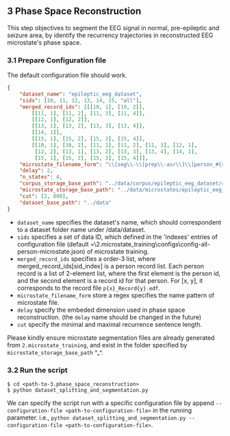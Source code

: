## 3 Phase Space Reconstruction
This step objectives to segment the EEG signal in normal, pre-epileptic and seizure area, by identify the recurrency trajectories in
reconstructed EEG microstate's phase space.


### 3.1 Prepare Configuration file
The default configuration file should work.
``` json
{
    "dataset_name": "epileptic_eeg_dataset",
    "sids": [10, 11, 12, 13, 14, 15, "all"],
    "merged_record_ids": [[[10, 1], [10, 2]], 
        [[11, 1], [11, 2], [11, 3], [11, 4]], 
        [[12, 1], [12, 2]], 
        [[13, 1], [13, 2], [13, 3], [13, 4]], 
        [[14, 1]],
        [[15, 1], [15, 2], [15, 3], [15, 4]], 
        [[10, 1], [10, 2], [11, 1], [11, 2], [11, 3], [12, 1], 
         [12, 2], [13, 1], [13, 2], [13, 3], [13, 4], [14, 1], 
         [15, 1], [15, 2], [15, 3], [15, 4]]],
    "microstate_filename_form": "\\[seg\\-\\[prep\\-asr\\]\\]person_#{sid}_states4_gev_.*",
    "delay": 2,
    "n_states": 4,
    "corpus_storage_base_path": "../data/corpus/epileptic_eeg_dataset/recurrence",
    "microstate_storage_base_path": "../data/microstates/epileptic_eeg_dataset/",
    "cut": [2, 800],
    "dataset_base_path": "../data"
}
```

+ `dataset_name` specifies the dataset's name, which should correspondent to a dataset folder name under <repository-root>/data/dataset.
+ `sids` specifies a set of data ID, which defined in the 'indexes' entries of configuration file (default =<repository-root>\2.microstate_training\configs\config-all-person-microstate.json) of microstate training.
+ `merged_record_ids` specifies a order-3 list, where merged_record_ids[sid_index] is a person record list. Each person record is a list of 2-element list, where the first element is the person id, and the second element is a record id for that person. For [x, y], it corresponds to the record file `p{x}_Record{y}.edf`.
+ `microstate_filename_form` store a regex specifies the name pattern of microstate file.
+ `delay` specify the embeded dimension used in phase space reconstruction. (the `delay` name should be changed in the future)
+ `cut` specify the minimal and maximal recurrence sentence length.

Please kindly ensure microstate segmentation files are already generated from `2.microstate_training`, and exist in the folder specified by `microstate_storage_base_path` ^_^.


### 3.2 Run the script
```
$ cd <path-to-3.phase_space_reconstruction>
$ python dataset_splitting_and_segmentation.py 
```
We can specify the script run with a specific configuration file by append `--configuration-file <path-to-configuration-file>` in the 
running parameter. i.e., `python dataset_splitting_and_segmentation.py --configuration-file <path-to-configuration-file>`.
